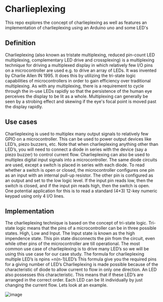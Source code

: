 # Charlieplexing 
This repo explores the concept of charlieplexing as well as features an implementation of charlieplexing using an Arduino uno and some LED's
## Definition
Charlieplexing (also known as tristate multiplexing, reduced pin-count LED multiplexing, complementary LED drive and crossplexing) is a multiplexing technique for driving a multiplexed display in which relatively few I/O pins on a microcontroller are used e.g. to drive an array of LEDs. It was invented by Charlie Allen IN 1995.  It does this by utilizing the tri-state logic capabilities of microcontrollers in order to gain efficiency over traditional multiplexing.
As with any multiplexing, there is a requirement to cycle through the in-use LEDs rapidly so that the persistence of the human eye perceives the display to be lit as a whole. Multiplexing can generally be seen by a strobing effect and skewing if the eye's focal point is moved past the display rapidly.
## Use cases
Charlieplexing is used to multiplex many output signals to relatively few GPIO on a microcontroller. This can be used to power output devices like LED’s, piezo buzzers, etc. Note that when charlieplexing anything other than LED’s, you will need to connect a diode in series with the device (say a piezo buzzer) to control current flow.
Charlieplexing can also be used to multiplex digital input signals into a microcontroller. The same diode circuits are used, except a switch is placed in series with each diode. To read whether a switch is open or closed, the microcontroller configures one pin as an input with an internal pull-up resistor. The other pin is configured as an output and set to the low logic level. If the input pin reads low, then the switch is closed, and if the input pin reads high, then the switch is open. One potential application for this is to read a standard (4×3) 12-key numeric keypad using only 4 I/O lines.
## Implementation
The charlieplexing technique is based on the concept of tri-state logic. Tri-state logic means that the pins of a microcontroller can be in three possible states. High, Low and Input. The Input state is known as the high impendence state. This pin state disconnects the pin from the circuit, even while other pins of the microcontroller are till operational. 
The most common use case of charlieplexing is to drive many LED’s so we will be using this use case for our case study. The formula for charlieplexing multiple LED’s is 
npins =n(n-1)LED’s 
This formula give you the required pins for a giving number of LED’s 
Charlieplexing is made possible because of the characteristic of diode to allow current to flow in only one direction. An LED also possesses this characteristic. This means that if these LED’s are arranged in the correct order. Each LED can be lit individually by just changing the current flow. Lets look at an example. 

![image](Charlieplexing\Picture1.png)



